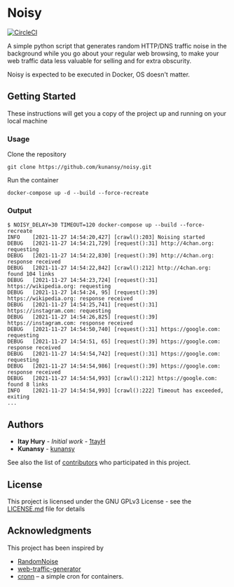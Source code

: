 
# Noisy
[![CircleCI](https://circleci.com/gh/1tayH/noisy/tree/master.svg?style=shield)](https://circleci.com/gh/1tayH/noisy/tree/master)

A simple python script that generates random HTTP/DNS traffic noise in the background while you go about your regular web browsing, to make your web traffic data less valuable for selling and for extra obscurity.

Noisy is expected to be executed in Docker, OS doesn't matter.

## Getting Started

These instructions will get you a copy of the project up and running on your local machine

### Usage

Clone the repository
```
git clone https://github.com/kunansy/noisy.git
```

Run the container

```
docker-compose up -d --build --force-recreate
```

###  Output
```
$ NOISY_DELAY=30 TIMEOUT=120 docker-compose up --build --force-recreate
INFO    [2021-11-27 14:54:20,427] [crawl():203] Noising started
DEBUG   [2021-11-27 14:54:21,729] [request():31] http://4chan.org: requesting
DEBUG   [2021-11-27 14:54:22,830] [request():39] http://4chan.org: response received
DEBUG   [2021-11-27 14:54:22,842] [crawl():212] http://4chan.org: found 104 links
DEBUG   [2021-11-27 14:54:23,724] [request():31] https://wikipedia.org: requesting
DEBUG   [2021-11-27 14:54:24, 95] [request():39] https://wikipedia.org: response received
DEBUG   [2021-11-27 14:54:25,741] [request():31] https://instagram.com: requesting
DEBUG   [2021-11-27 14:54:26,825] [request():39] https://instagram.com: response received
DEBUG   [2021-11-27 14:54:50,740] [request():31] https://google.com: requesting
DEBUG   [2021-11-27 14:54:51, 65] [request():39] https://google.com: response received
DEBUG   [2021-11-27 14:54:54,742] [request():31] https://google.com: requesting
DEBUG   [2021-11-27 14:54:54,986] [request():39] https://google.com: response received
DEBUG   [2021-11-27 14:54:54,993] [crawl():212] https://google.com: found 8 links
INFO    [2021-11-27 14:54:54,993] [crawl():222] Timeout has exceeded, exiting
...
```

## Authors

* **Itay Hury** - *Initial work* - [1tayH](https://github.com/1tayH)
* **Kunansy** - [kunansy](https://github.com/kunansy)

See also the list of [contributors](https://github.com/1tayH/Noisy/contributors) who participated in this project.

## License

This project is licensed under the GNU GPLv3 License - see the [LICENSE.md](LICENSE.md) file for details

## Acknowledgments

This project has been inspired by
* [RandomNoise](http://www.randomnoise.us)
* [web-traffic-generator](https://github.com/ecapuano/web-traffic-generator)
* [cronn](https://github.com/umputun/cronn) – a simple cron for containers.
